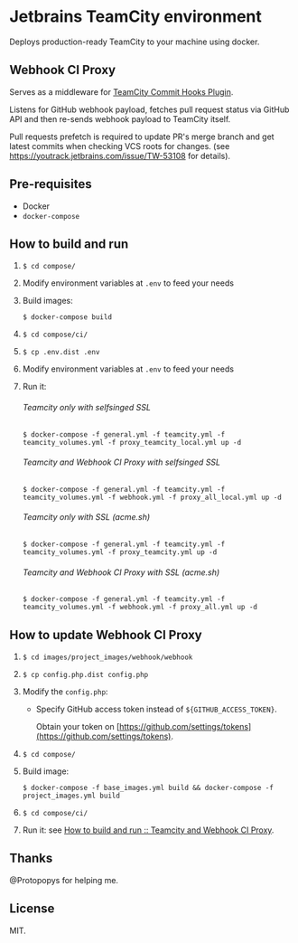 # Jetbrains TeamCity environment

Deploys production-ready TeamCity to your machine using docker.
 
## Webhook CI Proxy

Serves as a middleware for [TeamCity Commit Hooks Plugin](https://github.com/JetBrains/teamcity-commit-hooks).

Listens for GitHub webhook payload, fetches pull request status via GitHub API and then re-sends webhook payload to TeamCity itself.

Pull requests prefetch is required to update PR's merge branch and get latest commits when checking VCS roots for changes.
(see https://youtrack.jetbrains.com/issue/TW-53108 for details).

## Pre-requisites

* Docker
* `docker-compose`

## How to build and run

1. `$ cd compose/`

1. Modify environment variables at `.env` to feed your needs

1. Build images:
    ```
    $ docker-compose build
    ```

1. `$ cd compose/ci/`

1. `$ cp .env.dist .env`

1.  Modify environment variables at `.env` to feed your needs

1. Run it:

    ###### Teamcity only with selfsinged SSL
    ```
    $ docker-compose -f general.yml -f teamcity.yml -f teamcity_volumes.yml -f proxy_teamcity_local.yml up -d
    ```
   
    ###### Teamcity and Webhook CI Proxy with selfsinged SSL
    ```
    $ docker-compose -f general.yml -f teamcity.yml -f teamcity_volumes.yml -f webhook.yml -f proxy_all_local.yml up -d
    ``` 

    ###### Teamcity only with SSL (acme.sh)
    ```
    $ docker-compose -f general.yml -f teamcity.yml -f teamcity_volumes.yml -f proxy_teamcity.yml up -d
    ```
   
    ###### Teamcity and Webhook CI Proxy with SSL (acme.sh)
    ```
    $ docker-compose -f general.yml -f teamcity.yml -f teamcity_volumes.yml -f webhook.yml -f proxy_all.yml up -d
    ``` 

## How to update Webhook CI Proxy

1. `$ cd images/project_images/webhook/webhook`

1. `$ cp config.php.dist config.php`

1. Modify the `config.php`:
    
    * Specify GitHub access token instead of `${GITHUB_ACCESS_TOKEN}`. 
        
        Obtain your token on [https://github.com/settings/tokens](https://github.com/settings/tokens).

1. `$ cd compose/`

1. Build image: 
    ```
    $ docker-compose -f base_images.yml build && docker-compose -f project_images.yml build
    ```

1. `$ cd compose/ci/`

1. Run it: see [How to build and run :: Teamcity and Webhook CI Proxy](#teamcity-and-webhook-ci-proxy).

## Thanks

@Protopopys for helping me. 

## License
MIT.
